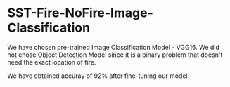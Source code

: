 # SST-Fire-NoFire-Image-Classification

We have chosen pre-trained Image Classification Model - VGG16. We did not chose Object Detection Model since it is a binary problem that doesn't need the exact location of fire.


We have obtained accuray of 92% after fine-tuning our model

